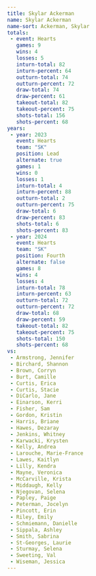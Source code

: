 ```yaml
---
title: Skylar Ackerman
name: Skylar Ackerman
name-sort: Ackerman, Skylar
totals:
 - event: Hearts
   games: 9
   wins: 4
   losses: 5
   inturn-total: 82
   inturn-percent: 64
   outturn-total: 74
   outturn-percent: 72
   draw-total: 74
   draw-percent: 61
   takeout-total: 82
   takeout-percent: 75
   shots-total: 156
   shots-percent: 68
years:
 - year: 2023
   event: Hearts
   team: "SK"
   position: Lead
   alternate: true
   games: 1
   wins: 0
   losses: 1
   inturn-total: 4
   inturn-percent: 88
   outturn-total: 2
   outturn-percent: 75
   draw-total: 6
   draw-percent: 83
   shots-total: 6
   shots-percent: 83
 - year: 2024
   event: Hearts
   team: "SK"
   position: Fourth
   alternate: false
   games: 8
   wins: 4
   losses: 4
   inturn-total: 78
   inturn-percent: 63
   outturn-total: 72
   outturn-percent: 72
   draw-total: 68
   draw-percent: 59
   takeout-total: 82
   takeout-percent: 75
   shots-total: 150
   shots-percent: 68
vs:
 - Armstrong, Jennifer
 - Birchard, Shannon
 - Brown, Corryn
 - Burt, Camille
 - Curtis, Erica
 - Curtis, Stacie
 - DiCarlo, Jane
 - Einarson, Kerri
 - Fisher, Sam
 - Gordon, Kristin
 - Harris, Briane
 - Hawes, Dezaray
 - Jenkins, Whitney
 - Karwacki, Krysten
 - Kelly, Andrea
 - Larouche, Marie-France
 - Lawes, Kaitlyn
 - Lilly, Kendra
 - Mayne, Veronica
 - McCarville, Krista
 - Middaugh, Kelly
 - Njegovan, Selena
 - Papley, Paige
 - Peterman, Jocelyn
 - Pincott, Erin
 - Riley, Emily
 - Schmiemann, Danielle
 - Sippala, Ashley
 - Smith, Sabrina
 - St-Georges, Laurie
 - Sturmay, Selena
 - Sweeting, Val
 - Wiseman, Jessica
---
```

